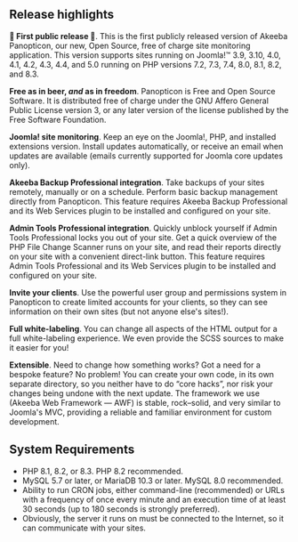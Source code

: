 ## Release highlights

**🚀 First public release 🥳**. This is the first publicly released version of Akeeba Panopticon, our new, Open Source, free of charge site monitoring application. This version supports sites running on Joomla!™ 3.9, 3.10, 4.0, 4.1, 4.2, 4.3, 4.4, and 5.0 running on PHP versions 7.2, 7.3, 7.4, 8.0, 8.1, 8.2, and 8.3.

**Free as in beer, _and_ as in freedom**. Panopticon is Free and Open Source Software. It is distributed free of charge under the GNU Affero General Public License version 3, or any later version of the license published by the Free Software Foundation. 

**Joomla! site monitoring**. Keep an eye on the Joomla!, PHP, and installed extensions version. Install updates automatically, or receive an email when updates are available (emails currently supported for Joomla core updates only).

**Akeeba Backup Professional integration**. Take backups of your sites remotely, manually or on a schedule. Perform basic backup management directly from Panopticon. This feature requires Akeeba Backup Professional and its Web Services plugin to be installed and configured on your site.

**Admin Tools Professional integration**. Quickly unblock yourself if Admin Tools Professional locks you out of your site. Get a quick overview of the PHP File Change Scanner runs on your site, and read their reports directly on your site with a convenient direct-link button. This feature requires Admin Tools Professional and its Web Services plugin to be installed and configured on your site.

**Invite your clients**. Use the powerful user group and permissions system in Panopticon to create limited accounts for your clients, so they can see information on their own sites (but not anyone else's sites!). 

**Full white-labeling**. You can change all aspects of the HTML output for a full white-labeling experience. We even provide the SCSS sources to make it easier for you!

**Extensible**. Need to change how something works? Got a need for a bespoke feature? No problem! You can create your own code, in its own separate directory, so you neither have to do “core hacks”, nor risk your changes being undone with the next update. The framework we use (Akeeba Web Framework — AWF) is stable, rock–solid, and very similar to Joomla's MVC, providing a reliable and familiar environment for custom development.

## System Requirements

* PHP 8.1, 8.2, or 8.3. PHP 8.2 recommended.
* MySQL 5.7 or later, or MariaDB 10.3 or later. MySQL 8.0 recommended.
* Ability to run CRON jobs, either command-line (recommended) or URLs with a frequency of once every minute and an execution time of at least 30 seconds (up to 180 seconds is strongly preferred). 
* Obviously, the server it runs on must be connected to the Internet, so it can communicate with your sites.